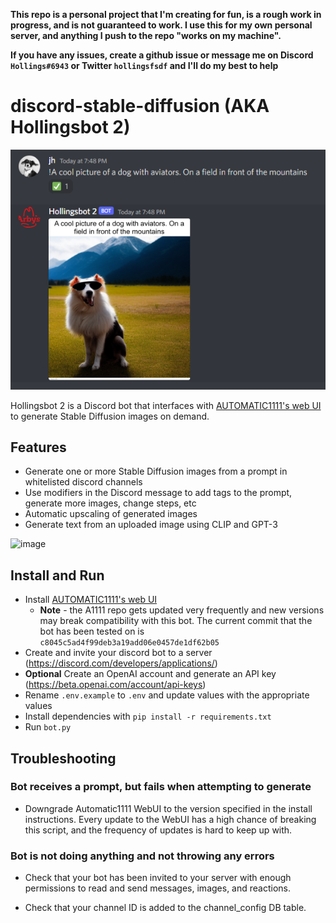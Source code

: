 **This repo is a personal project that I'm creating for fun, is a rough work in progress, and is not guaranteed to work. I
use this for my own personal server, and anything I push to the repo "works on my machine".**

**If you have any issues, create a github issue or message me on Discord `Hollings#6943` or Twitter `hollingsfsdf` and I'll do my best to help**

# discord-stable-diffusion (AKA Hollingsbot 2)

![img.png](img.png)

Hollingsbot 2 is a Discord bot that interfaces
with [AUTOMATIC1111's web UI](https://github.com/AUTOMATIC1111/stable-diffusion-webui) to generate Stable Diffusion
images on demand.

## Features

- Generate one or more Stable Diffusion images from a prompt in whitelisted discord channels
- Use modifiers in the Discord message to add tags to the prompt, generate more images, change steps, etc
- Automatic upscaling of generated images
- Generate text from an uploaded image using CLIP and GPT-3

![image](https://user-images.githubusercontent.com/3793509/193608535-2eb98e0f-99fa-4132-8636-71e1aaec4d93.png)

## Install and Run

- Install [AUTOMATIC1111's web UI](https://github.com/AUTOMATIC1111/stable-diffusion-webui)
    - **Note** - the A1111 repo gets updated very frequently and new versions may break compatibility with this bot. The
      current commit that the bot has been tested on is `c8045c5ad4f99deb3a19add06e0457de1df62b05`
- Create and invite your discord bot to a server (https://discord.com/developers/applications/)
- **Optional** Create an OpenAI account and generate an API key (https://beta.openai.com/account/api-keys)
- Rename `.env.example` to `.env` and update values with the appropriate values
- Install dependencies with `pip install -r requirements.txt`
- Run `bot.py`

## Troubleshooting

### **Bot receives a prompt, but fails when attempting to generate**

- Downgrade Automatic1111 WebUI to the version specified in the install instructions. Every update to the WebUI has a
  high chance of breaking this script, and the frequency of updates is hard to keep up with.

### **Bot is not doing anything and not throwing any errors**

- Check that your bot has been invited to your server with enough permissions to read and send messages, images, and
  reactions.

- Check that your channel ID is added to the channel_config DB table.
